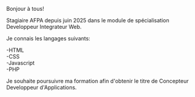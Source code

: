 Bonjour à tous!

Stagiaire AFPA depuis juin 2025 dans le module de spécialisation Developpeur Integrateur Web.

Je connais les langages suivants:   

-HTML  
-CSS  
-Javascript  
-PHP  

Je souhaite poursuivre ma formation afin d'obtenir le titre de Concepteur Developpeur d'Applications.


